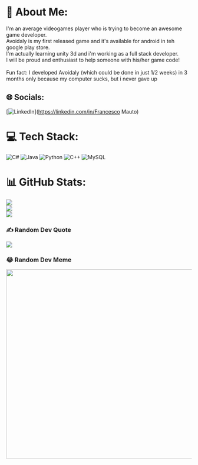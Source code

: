 # 💫 About Me:
I'm an average videogames player who is trying to become an awesome game developer.<br>Avoidaly is my first released game and it's available for android in teh google play store. <br>I'm actually learning unity 3d and i'm working as a full stack developer.<br>I will be proud and enthusiast to help someone with his/her game code!<br><br>Fun fact: I developed Avoidaly (which could be done in just 1/2 weeks) in 3 months only because my computer sucks, but i never gave up


## 🌐 Socials:
[![LinkedIn](https://img.shields.io/badge/LinkedIn-%230077B5.svg?logo=linkedin&logoColor=white)](https://linkedin.com/in/Francesco Mauto) 

# 💻 Tech Stack:
![C#](https://img.shields.io/badge/c%23-%23239120.svg?style=for-the-badge&logo=c-sharp&logoColor=white) ![Java](https://img.shields.io/badge/java-%23ED8B00.svg?style=for-the-badge&logo=java&logoColor=white) ![Python](https://img.shields.io/badge/python-3670A0?style=for-the-badge&logo=python&logoColor=ffdd54) ![C++](https://img.shields.io/badge/c++-%2300599C.svg?style=for-the-badge&logo=c%2B%2B&logoColor=white) ![MySQL](https://img.shields.io/badge/mysql-%2300f.svg?style=for-the-badge&logo=mysql&logoColor=white)
# 📊 GitHub Stats:
![](https://github-readme-stats.vercel.app/api?username=FrankGameDev&theme=dark&hide_border=true&include_all_commits=false&count_private=false)<br/>
![](https://github-readme-streak-stats.herokuapp.com/?user=FrankGameDev&theme=dark&hide_border=true)<br/>
![](https://github-readme-stats.vercel.app/api/top-langs/?username=FrankGameDev&theme=dark&hide_border=true&include_all_commits=false&count_private=false&layout=compact)

### ✍️ Random Dev Quote
![](https://quotes-github-readme.vercel.app/api?type=horizontal&theme=radical)

### 😂 Random Dev Meme
<img src="https://random-memer.herokuapp.com/" width="512px"/>
